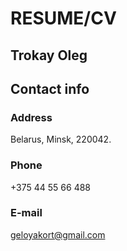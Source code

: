 # RESUME/CV

## Trokay Oleg

## Contact info

### Address 
Belarus, Minsk, 220042.
### Phone
+375 44 55 66 488
### E-mail
geloyakort@gmail.com
